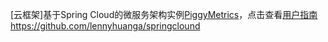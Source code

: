 [云框架]基于Spring Cloud的微服务架构实例[PiggyMetrics](https://github.com/lennyhuanga/springclound)，点击查看[用户指南](https://github.com/cloudframeworks-springcloud/user-guide-springcloud)
https://github.com/lennyhuanga/springclound
